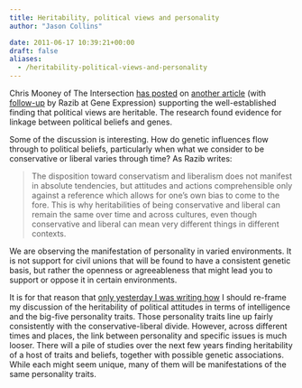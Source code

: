 ```yaml
---
title: Heritability, political views and personality
author: "Jason Collins"

date: 2011-06-17 10:39:21+00:00
draft: false
aliases:
  - /heritability-political-views-and-personality
---
```


Chris Mooney of The Intersection [has posted](http://blogs.discovermagazine.com/intersection/2011/06/16/is-politics-partly-guided-by-our-genes/) on [another article](https://doi.org/10.1017/S0022381610001015) (with [follow-up](http://blogs.discovermagazine.com/gnxp/2011/06/does-heritability-of-political-orientation-matter) by Razib at Gene Expression) supporting the well-established finding that political views are heritable. The research found evidence for linkage between political beliefs and genes.

Some of the discussion is interesting. How do genetic influences flow through to political beliefs, particularly when what we consider to be conservative or liberal varies through time? As Razib writes:

>The disposition toward conservatism and liberalism does not manifest in absolute tendencies, but attitudes and actions comprehensible only against a reference which allows for one’s own bias to come to the fore. This is why heritabilities of being conservative and liberal can remain the same over time and across cultures, even though conservative and liberal can mean very different things in different contexts.

We are observing the manifestation of personality in varied environments. It is not support for civil unions that will be found to have a consistent genetic basis, but rather the openness or agreeableness that might lead you to support or oppose it in certain environments.

It is for that reason that [only yesterday I was writing how](https://www.jasoncollins.blog/the-evolution-of-conscientiousness/) I should re-frame my discussion of the heritability of political attitudes in terms of intelligence and the big-five personality traits. Those personality traits line up fairly consistently with the conservative-liberal divide. However, across different times and places, the link between personality and specific issues is much looser. There will a pile of studies over the next few years finding heritability of a host of traits and beliefs, together with possible genetic associations. While each might seem unique, many of them will be manifestations of the same personality traits.
